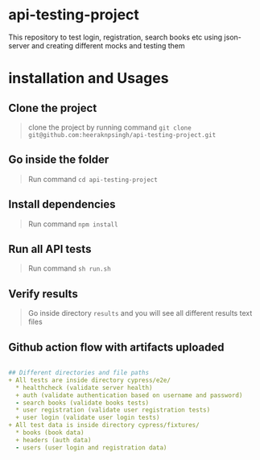 # api-testing-project
This repository to test login, registration, search books etc using json-server and creating different mocks and testing them

# installation and Usages
## Clone the project
> clone the project by running command `git clone git@github.com:heeraknpsingh/api-testing-project.git`

## Go inside the folder
> Run command `cd api-testing-project`

## Install dependencies
> Run command `npm install`

## Run all API tests
> Run command `sh run.sh`

## Verify results
> Go inside directory `results` and you will see all different results text files

## Github action flow with artifacts uploaded
``` https://github.com/heeraknpsingh/api-testing-project/actions/workflows/run.yml

## Different directories and file paths
+ All tests are inside directory cypress/e2e/
  * healthcheck (validate server health)
  + auth (validate authentication based on username and password)
  - search books (validate books tests)
  * user registration (validate user registration tests)
  + user login (validate user login tests)
+ All test data is inside directory cypress/fixtures/
  * books (book data)
  + headers (auth data)
  - users (user login and registration data)



